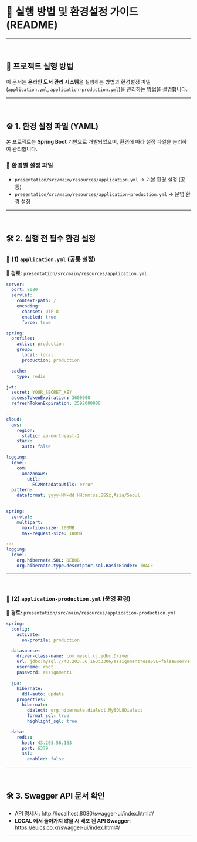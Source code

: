 # 📝 실행 방법 및 환경설정 가이드 (README)

---
<br>

## 📌 프로젝트 실행 방법

이 문서는 **온라인 도서 관리 시스템**을 실행하는 방법과 환경설정 파일(`application.yml`, `application-production.yml`)을 관리하는 방법을 설명합니다.

---
<br>

## ⚙️ 1. 환경 설정 파일 (YAML)
본 프로젝트는 **Spring Boot** 기반으로 개발되었으며, 환경에 따라 설정 파일을 분리하여 관리합니다.

### 🔹 환경별 설정 파일
- `presentation/src/main/resources/application.yml` → 기본 환경 설정 (공통)
- `presentation/src/main/resources/application-production.yml` → 운영 환경 설정

---
<br>

## 🛠 2. 실행 전 필수 환경 설정

### 📌 (1) `application.yml` (공통 설정)
📍 **경로:** `presentation/src/main/resources/application.yml`

```yaml
server:
  port: 8080
  servlet:
    context-path: /
    encoding:
      charset: UTF-8
      enabled: true
      force: true

spring:
  profiles:
    active: production
    group:
      local: local
      production: production

  cache:
    type: redis

jwt:
  secret: YOUR_SECRET_KEY
  accessTokenExpiration: 3600000
  refreshTokenExpiration: 2592000000

---
cloud:
  aws:
    region:
      static: ap-northeast-2
    stack:
      auto: false

logging:
  level:
    com:
      amazonaws:
        util:
          EC2MetadataUtils: error
  pattern:
    dateformat: yyyy-MM-dd HH:mm:ss.SSSz,Asia/Seoul

---
spring:
  servlet:
    multipart:
      max-file-size: 100MB
      max-request-size: 100MB

---
logging:
  level:
    org.hibernate.SQL: DEBUG
    org.hibernate.type.descriptor.sql.BasicBinder: TRACE
```

---
<br>

### 📌 (2) `application-production.yml` (운영 환경)
📍 **경로:** `presentation/src/main/resources/application-production.yml`

```yaml
spring:
  config:
    activate:
      on-profile: production

  datasource:
    driver-class-name: com.mysql.cj.jdbc.Driver
    url: jdbc:mysql://43.203.56.163:3306/assignment?useSSL=false&serverTimezone=Asia/Seoul&characterEncoding=UTF-8&allowPublicKeyRetrieval=true&
    username: root
    password: assignment1!

  jpa:
    hibernate:
      ddl-auto: update
    properties:
      hibernate:
        dialect: org.hibernate.dialect.MySQL8Dialect
        format_sql: true
        highlight_sql: true

  data:
    redis:
      host: 43.203.56.163
      port: 6379
      ssl:
        enabled: false
```

---
<br>

## 🛠 3. Swagger API 문서 확인
- API 명세서: http://localhost:8080/swagger-ui/index.html#/
- **LOCAL 에서 돌아가지 않을 시 배포 된 API Swagger**: https://euics.co.kr/swagger-ui/index.html#/
---
